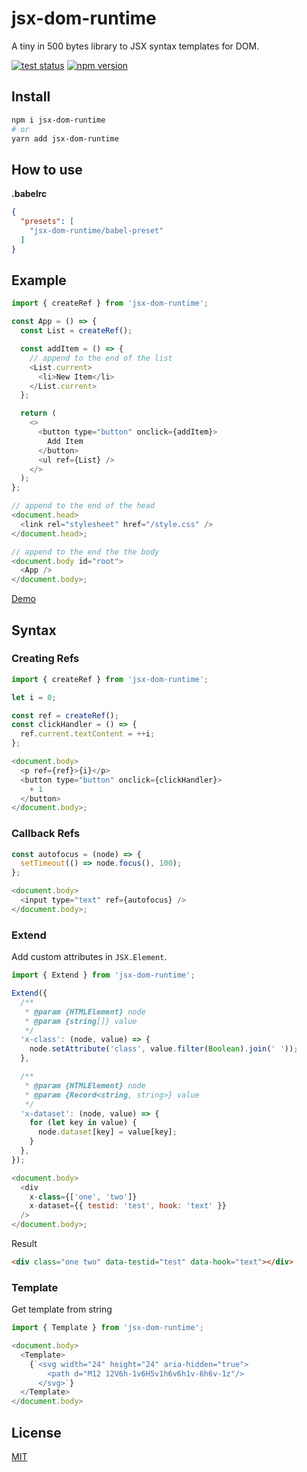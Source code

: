 # jsx-dom-runtime

A tiny in 500 bytes library to JSX syntax templates for DOM.

[![test status](https://github.com/shoonia/jsx-dom-runtime/workflows/tests/badge.svg)](https://github.com/shoonia/jsx-dom-runtime/actions)
[![npm version](https://badgen.net/npm/v/jsx-dom-runtime)](https://www.npmjs.com/package/jsx-dom-runtime)

## Install

```bash
npm i jsx-dom-runtime
# or
yarn add jsx-dom-runtime
```

## How to use

**.babelrc**

```json
{
  "presets": [
    "jsx-dom-runtime/babel-preset"
  ]
}
```

## Example

```js
import { createRef } from 'jsx-dom-runtime';

const App = () => {
  const List = createRef();

  const addItem = () => {
    // append to the end of the list
    <List.current>
      <li>New Item</li>
    </List.current>
  };

  return (
    <>
      <button type="button" onclick={addItem}>
        Add Item
      </button>
      <ul ref={List} />
    </>
  );
};

// append to the end of the head
<document.head>
  <link rel="stylesheet" href="/style.css" />
</document.head>;

// append to the end the the body
<document.body id="root">
  <App />
</document.body>;
```

[Demo](/DEMO)

## Syntax

### Creating Refs

```js
import { createRef } from 'jsx-dom-runtime';

let i = 0;

const ref = createRef();
const clickHandler = () => {
  ref.current.textContent = ++i;
};

<document.body>
  <p ref={ref}>{i}</p>
  <button type="button" onclick={clickHandler}>
    + 1
  </button>
</document.body>;
```

### Callback Refs

```js
const autofocus = (node) => {
  setTimeout(() => node.focus(), 100);
};

<document.body>
  <input type="text" ref={autofocus} />
</document.body>;
```

### Extend

Add custom attributes in `JSX.Element`.

```js
import { Extend } from 'jsx-dom-runtime';

Extend({
  /**
   * @param {HTMLElement} node
   * @param {string[]} value
   */
  'x-class': (node, value) => {
    node.setAttribute('class', value.filter(Boolean).join(' '));
  },

  /**
   * @param {HTMLElement} node
   * @param {Record<string, string>} value
   */
  'x-dataset': (node, value) => {
    for (let key in value) {
      node.dataset[key] = value[key];
    }
  },
});

<document.body>
  <div
    x-class={['one', 'two']}
    x-dataset={{ testid: 'test', hook: 'text' }}
  />
</document.body>;
```

Result

```html
<div class="one two" data-testid="test" data-hook="text"></div>
```

### Template

Get template from string

```js
import { Template } from 'jsx-dom-runtime';

<document.body>
  <Template>
    {`<svg width="24" height="24" aria-hidden="true">
        <path d="M12 12V6h-1v6H5v1h6v6h1v-6h6v-1z"/>
      </svg>`}
  </Template>
</document.body>
```

## License

[MIT](./LICENSE)

